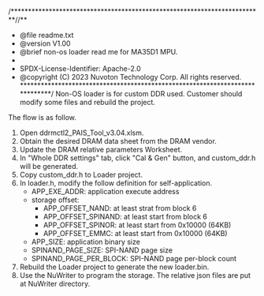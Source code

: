 /*************************************************************************//**
 * @file     readme.txt
 * @version  V1.00
 * @brief    non-os loader read me for MA35D1 MPU.
 *
 * SPDX-License-Identifier: Apache-2.0
 * @copyright (C) 2023 Nuvoton Technology Corp. All rights reserved.
*****************************************************************************/
Non-OS loader is for custom DDR used. 
Customer should modify some files and rebuild the project.

The flow is as follow.
1. Open ddrmctl2_PAIS_Tool_v3.04.xlsm.
2. Obtain the desired DRAM data sheet from the DRAM vendor.
3. Update the DRAM relative parameters Worksheet.
4. In "Whole DDR settings" tab, click "Cal & Gen" button, and custom_ddr.h will be generated.
5. Copy custom_ddr.h to Loader project.
6. In loader.h, modify the follow definition for self-application.
	- APP_EXE_ADDR: application execute address
	- storage offset:
		* APP_OFFSET_NAND: at least strat from block 6
		* APP_OFFSET_SPINAND: at least start from block 6
		* APP_OFFSET_SPINOR: at least start from 0x10000 (64KB)
		* APP_OFFSET_EMMC: at least start from 0x10000 (64KB)
	- APP_SIZE: application binary size
	- SPINAND_PAGE_SIZE: SPI-NAND page size
	- SPINAND_PAGE_PER_BLOCK: SPI-NAND page per-block count
7. Rebuild the Loader project to generate the new loader.bin.
8. Use the NuWriter to program the storage. The relative json files are put at NuWriter directory.

